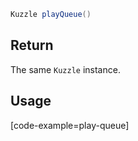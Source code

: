 ```java
Kuzzle playQueue()
```

## Return

The same `Kuzzle` instance.

## Usage

[code-example=play-queue]

